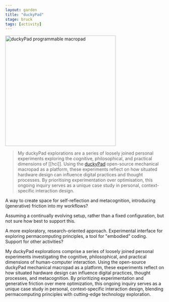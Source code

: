 ```yaml
---  
layout: garden
title: "duckyPad"
stage: bruck
tags: [activity]
---
```


<a href="https://files.justinpickard.net/images/compost/activities/duckypad.jpg"><img class="img-padded" src="https://files.justinpickard.net/images/compost/activities/duckypad.jpg" alt="duckyPad programmable macropad" width="350" height="350"></a>

> My duckyPad explorations are a series of loosely joined personal experiments exploring the cognitive, philosophical, and practical dimensions of [[hci]]. Using the [duckyPad](https://github.com/dekuNukem/duckyPad/blob/master/README.md) open-source mechanical macropad as a platform, these experiments reflect on how situated hardware design can influence digital practices and thought processes. By prioritising experimentation over optimisation, this ongoing inquiry serves as a unique case study in personal, context-specific interaction design.

A way to create space for self-reflection and metacognition, introducing (generative) friction into my workflows?

Assuming a continually evolving setup, rather than a fixed configuration, but not sure how best to support this.

A more exploratory, research-oriented approach. Experimental interface for exploring permacomputing principles, a tool for "embodied" coding. Support for other activities?

My duckyPad explorations comprise a series of loosely joined personal experiments investigating the cognitive, philosophical, and practical dimensions of human-computer interaction. Using the open-source duckyPad mechanical macropad as a platform, these experiments reflect on how situated hardware design can influence digital practices, thought processes, and metacognition. By prioritizing experimentation and generative friction over mere optimization, this ongoing inquiry serves as a unique case study in personal, context-specific interaction design, blending permacomputing principles with cutting-edge technology exploration. 
